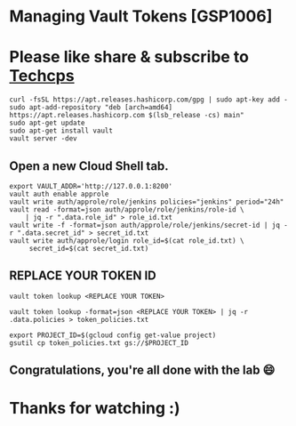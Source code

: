 
# Managing Vault Tokens [GSP1006]

# Please like share & subscribe to [Techcps](https://www.youtube.com/@techcps)

```
curl -fsSL https://apt.releases.hashicorp.com/gpg | sudo apt-key add -
sudo apt-add-repository "deb [arch=amd64] https://apt.releases.hashicorp.com $(lsb_release -cs) main"
sudo apt-get update
sudo apt-get install vault
vault server -dev
```
## Open a new Cloud Shell tab.

```
export VAULT_ADDR='http://127.0.0.1:8200'
vault auth enable approle
vault write auth/approle/role/jenkins policies="jenkins" period="24h"
vault read -format=json auth/approle/role/jenkins/role-id \
    | jq -r ".data.role_id" > role_id.txt
vault write -f -format=json auth/approle/role/jenkins/secret-id | jq -r ".data.secret_id" > secret_id.txt
vault write auth/approle/login role_id=$(cat role_id.txt) \
     secret_id=$(cat secret_id.txt)
```
## REPLACE YOUR TOKEN ID

```
vault token lookup <REPLACE YOUR TOKEN>
```
```
vault token lookup -format=json <REPLACE YOUR TOKEN> | jq -r .data.policies > token_policies.txt
```
```
export PROJECT_ID=$(gcloud config get-value project)
gsutil cp token_policies.txt gs://$PROJECT_ID
```

## Congratulations, you're all done with the lab 😄

# Thanks for watching :)
